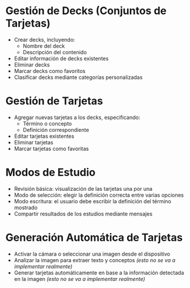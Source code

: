 # Gestión de Decks (Conjuntos de Tarjetas)

- Crear decks, incluyendo:
  - Nombre del deck
  - Descripción del contenido
- Editar información de decks existentes
- Eliminar decks
- Marcar decks como favoritos
- Clasificar decks mediante categorías personalizadas

# Gestión de Tarjetas

- Agregar nuevas tarjetas a los decks, especificando:
  - Término o concepto
  - Definición correspondiente
- Editar tarjetas existentes
- Eliminar tarjetas
- Marcar tarjetas como favoritas

# Modos de Estudio

- Revisión básica: visualización de las tarjetas una por una
- Modo de selección: elegir la definición correcta entre varias opciones
- Modo escritura: el usuario debe escribir la definición del término mostrado
- Compartir resultados de los estudios mediante mensajes

# Generación Automática de Tarjetas

- Activar la cámara o seleccionar una imagen desde el dispositivo
- Analizar la imagen para extraer texto y conceptos *(esto no se va a implementar realmente)*
- Generar tarjetas automáticamente en base a la información detectada en la imagen *(esto no se va a implementar realmente)*
